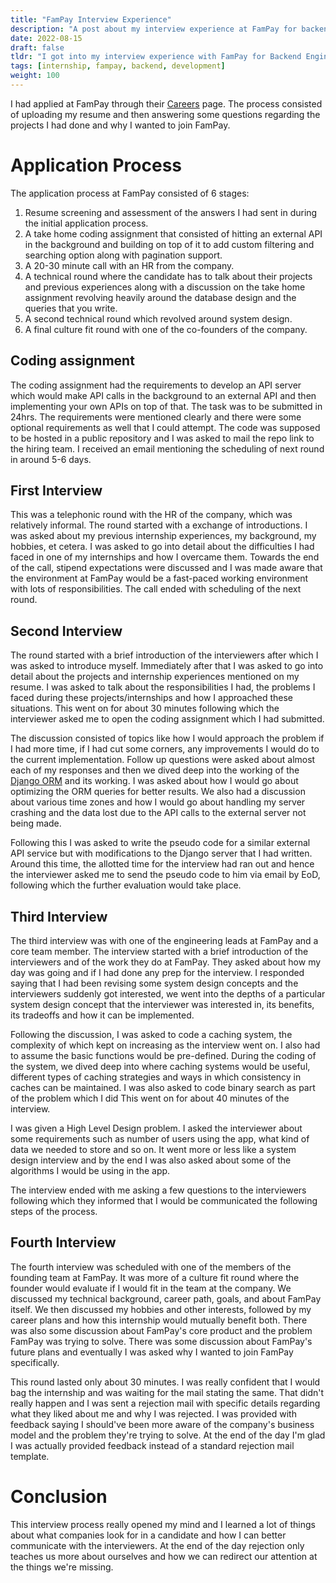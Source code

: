 ```yaml
---
title: "FamPay Interview Experience"
description: "A post about my interview experience at FamPay for backend engineering"
date: 2022-08-15
draft: false
tldr: "I got into my interview experience with FamPay for Backend Engineering Internship position. The overall interview process consisted of 6 rounds. The process focused mainly on development skills."
tags: [internship, fampay, backend, development]
weight: 100
---
```


I had applied at FamPay through their [Careers](https://apply.fampay.in/) page. The process consisted of uploading my resume and then answering some questions regarding the projects I had done and why I wanted to join FamPay.

# Application Process

The application process at FamPay consisted of 6 stages:

1. Resume screening and assessment of the answers I had sent in during the initial application process.
2. A take home coding assignment that consisted of hitting an external API in the background and building on top of it to add custom filtering and searching option along with pagination support.
3. A 20-30 minute call with an HR from the company.
4. A technical round where the candidate has to talk about their projects and previous experiences along with a discussion on the take home assignment revolving heavily around the database design and the queries that you write.
5. A second technical round which revolved around system design.
6. A final culture fit round with one of the co-founders of the company.

## Coding assignment

The coding assignment had the requirements to develop an API server which would make API calls in the background to an external API and then implementing your own APIs on top of that. The task was to be submitted in 24hrs. The requirements were mentioned clearly and there were some optional requirements as well that I could attempt. The code was supposed to be hosted in a public repository and I was asked to mail the repo link to the hiring team. I received an email mentioning the scheduling of next round in around 5-6 days.

## First Interview

This was a telephonic round with the HR of the company, which was relatively informal. The round started with a exchange of introductions. I was asked about my previous internship experiences, my background, my hobbies, et cetera. I was asked to go into detail about the difficulties I had faced in one of my internships and how I overcame them. Towards the end of the call, stipend expectations were discussed and I was made aware that the environment at FamPay would be a fast-paced working environment with lots of responsibilities. The call ended with scheduling of the next round.

## Second Interview

The round started with a brief introduction of the interviewers after which I was asked to introduce myself. Immediately after that I was asked to go into detail about the projects and internship experiences mentioned on my resume. I was asked to talk about the responsibilities I had, the problems I faced during these projects/internships and how I approached these situations. This went on for about 30 minutes following which the interviewer asked me to open the coding assignment which I had submitted.

The discussion consisted of topics like how I would approach the problem if I had more time, if I had cut some corners, any improvements I would do to the current implementation. Follow up questions were asked about almost each of my responses and then we dived deep into the working of the [Django ORM](https://docs.djangoproject.com/en/4.0/topics/db/queries/) and its working. I was asked about how I would go about optimizing the ORM queries for better results. We also had a discussion about various time zones and how I would go about handling my server crashing and the data lost due to the API calls to the external server not being made.

Following this I was asked to write the pseudo code for a similar external API service but with modifications to the Django server that I had written. Around this time, the allotted time for the interview had ran out and hence the interviewer asked me to send the pseudo code to him via email by EoD, following which the further evaluation would take place.

## Third Interview

The third interview was with one of the engineering leads at FamPay and a core team member. The interview started with a brief introduction of the interviewers and of the work they do at FamPay. They asked about how my day was going and if I had done any prep for the interview. I responded saying that I had been revising some system design concepts and the interviewers suddenly got interested, we went into the depths of a particular system design concept that the interviewer was interested in, its benefits, its tradeoffs and how it can be implemented.

Following the discussion, I was asked to code a caching system, the complexity of which kept on increasing as the interview went on. I also had to assume the basic functions would be pre-defined. During the coding of the system, we dived deep into where caching systems would be useful, different types of caching strategies and ways in which consistency in caches can be maintained. I was also asked to code binary search as part of the problem which I did
This went on for about 40 minutes of the interview.

I was given a High Level Design problem. I asked the interviewer about some requirements such as number of users using the app, what kind of data we needed to store and so on. It went more or less like a system design interview and by the end I was also asked about some of the algorithms I would be using in the app.

The interview ended with me asking a few questions to the interviewers following which they informed that I would be communicated the following steps of the process.

## Fourth Interview

The fourth interview was scheduled with one of the members of the founding team at FamPay. It was more of a culture fit round where the founder would evaluate if I would fit in the team at the company. We discussed my technical background, career path, goals, and about FamPay itself. We then discussed my hobbies and other interests, followed by my career plans and how this internship would mutually benefit both. There was also some discussion about FamPay's core product and the problem FamPay was trying to solve. There was some discussion about FamPay's future plans and eventually I was asked why I wanted to join FamPay specifically.

This round lasted only about 30 minutes. I was really confident that I would bag the internship and was waiting for the mail stating the same. That didn't really happen and I was sent a rejection mail with specific details regarding what they liked about me and why I was rejected. I was provided with feedback saying I should've been more aware of the company's business model and the problem they're trying to solve. At the end of the day I'm glad I was actually provided feedback instead of a standard rejection mail template.

# Conclusion

This interview process really opened my mind and I learned a lot of things about what companies look for in a candidate and how I can better communicate with the interviewers.
At the end of the day rejection only teaches us more about ourselves and how we can redirect our attention at the things we're missing.
